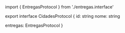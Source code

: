 import { EntregasProtocol } from './entregas.interface'

export interface CidadesProtocol {
  id: string
  nome: string

  entregas: EntregasProtocol
}
